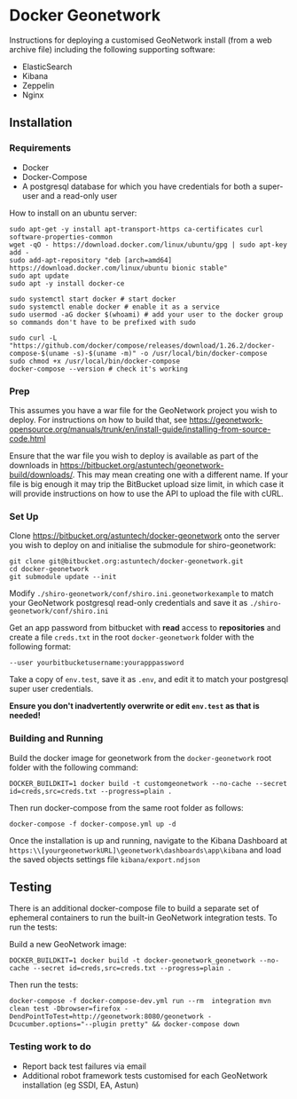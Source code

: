 # Docker Geonetwork

Instructions for deploying a customised GeoNetwork install (from a web archive file) including the following supporting software:

 * ElasticSearch
 * Kibana
 * Zeppelin
 * Nginx

## Installation

### Requirements

* Docker
* Docker-Compose
* A postgresql database for which you have credentials for both a super-user and a read-only user

How to install on an ubuntu server:

	sudo apt-get -y install apt-transport-https ca-certificates curl software-properties-common
	wget -qO - https://download.docker.com/linux/ubuntu/gpg | sudo apt-key add -
	sudo add-apt-repository "deb [arch=amd64] https://download.docker.com/linux/ubuntu bionic stable"
	sudo apt update
	sudo apt -y install docker-ce

	sudo systemctl start docker # start docker
	sudo systemctl enable docker # enable it as a service
	sudo usermod -aG docker $(whoami) # add your user to the docker group so commands don't have to be prefixed with sudo

	sudo curl -L "https://github.com/docker/compose/releases/download/1.26.2/docker-compose-$(uname -s)-$(uname -m)" -o /usr/local/bin/docker-compose
	sudo chmod +x /usr/local/bin/docker-compose
	docker-compose --version # check it's working


### Prep

This assumes you have a war file for the GeoNetwork project you wish to deploy. For instructions on how to build that, see https://geonetwork-opensource.org/manuals/trunk/en/install-guide/installing-from-source-code.html

Ensure that the war file you wish to deploy is available as part of the downloads in https://bitbucket.org/astuntech/geonetwork-build/downloads/. This may mean creating one with a different name. If your file is big enough it may trip the BitBucket upload size limit, in which case it will provide instructions on how to use the API to upload the file with cURL.

### Set Up

Clone https://bitbucket.org/astuntech/docker-geonetwork onto the server you wish to deploy on and initialise the submodule for shiro-geonetwork:

	git clone git@bitbucket.org:astuntech/docker-geonetwork.git
	cd docker-geonetwork
	git submodule update --init

Modify `./shiro-geonetwork/conf/shiro.ini.geonetworkexample` to match your GeoNetwork postgresql read-only credentials and save it as `./shiro-geonetwork/conf/shiro.ini`

Get an app password from bitbucket with **read** access to **repositories** and create a file `creds.txt` in the root `docker-geonetwork` folder with the following format:

	--user yourbitbucketusername:yourapppassword

Take a copy of `env.test`,  save it as `.env`, and edit it to match your postgresql super user credentials. 

**Ensure you don't inadvertently overwrite or edit `env.test` as that is needed!**


### Building and Running

Build the docker image for geonetwork from the `docker-geonetwork` root folder with the following command:

	DOCKER_BUILDKIT=1 docker build -t customgeonetwork --no-cache --secret id=creds,src=creds.txt --progress=plain .

Then run docker-compose from the same root folder as follows:

	docker-compose -f docker-compose.yml up -d


Once the installation is up and running, navigate to the Kibana Dashboard at `https:\\[yourgeonetworkURL]\geonetwork\dashboards\app\kibana` and load the saved objects settings file `kibana/export.ndjson`


## Testing

There is an additional docker-compose file to build a separate set of ephemeral containers to run the built-in GeoNetwork integration tests. To run the tests:

Build a new GeoNetwork image:

	DOCKER_BUILDKIT=1 docker build -t docker-geonetwork_geonetwork --no-cache --secret id=creds,src=creds.txt --progress=plain .

Then run the tests:

	docker-compose -f docker-compose-dev.yml run --rm  integration mvn clean test -Dbrowser=firefox -DendPointToTest=http://geonetwork:8080/geonetwork -Dcucumber.options="--plugin pretty" && docker-compose down

### Testing work to do

 * Report back test failures via email
 * Additional robot framework tests customised for each GeoNetwork installation (eg SSDI, EA, Astun)	





